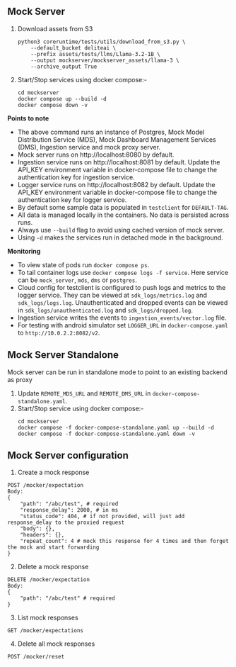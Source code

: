 ## Mock Server

1. Download assets from S3
    ```
    python3 coreruntime/tests/utils/download_from_s3.py \
        --default_bucket deliteai \
        --prefix assets/tests/llms/Llama-3.2-1B \
        --output mockserver/mockserver_assets/llama-3 \
        --archive_output True
    ```
2. Start/Stop services using docker compose:-
    ```
    cd mockserver
    docker compose up --build -d
    docker compose down -v
    ```

**Points to note**
* The above command runs an instance of Postgres, Mock Model Distribution Service (MDS), Mock Dashboard Management Services (DMS), Ingestion service and mock proxy server.
* Mock server runs on http://localhost:8080 by default.
* Ingestion service runs on http://localhost:8081 by default. Update the API_KEY environment variable in docker-compose file to change the authentication key for ingestion service.
* Logger service runs on http://localhost:8082 by default. Update the API_KEY environment variable in docker-compose file to change the authentication key for logger service.
* By default some sample data is populated in `testclient` for `DEFAULT-TAG`.
* All data is managed locally in the containers. No data is persisted across runs.
* Always use `--build` flag to avoid using cached version of mock server.
* Using `-d` makes the services run in detached mode in the background.

**Monitoring**
* To view state of pods run `docker compose ps`.
* To tail container logs use `docker compose logs -f service`. Here service can be `mock_server`, `mds`, `dms` or `postgres`.
* Cloud config for testclient is configured to push logs and metrics to the logger service. They can be viewed at `sdk_logs/metrics.log` and `sdk_logs/logs.log`. Unauthenticated and dropped events can be viewed in `sdk_logs/unauthenticated.log` and `sdk_logs/dropped.log`.
* Ingestion service writes the events to `ingestion_events/vector.log` file.
* For testing with android simulator set `LOGGER_URL` in `docker-compose.yaml` to `http://10.0.2.2:8082/v2`.

## Mock Server Standalone

Mock server can be run in standalone mode to point to an existing backend as proxy

1. Update `REMOTE_MDS_URL` and `REMOTE_DMS_URL` in `docker-compose-standalone.yaml`.
2. Start/Stop service using docker compose:-
    ```
    cd mockserver
    docker compose -f docker-compose-standalone.yaml up --build -d
    docker compose -f docker-compose-standalone.yaml down -v
    ```

## Mock Server configuration

1. Create a mock response

```
POST /mocker/expectation
Body:
{
    "path": "/abc/test", # required
    "response_delay": 2000, # in ms
    "status_code": 404, # if not provided, will just add response_delay to the proxied request
    "body": {},
    "headers": {},
    "repeat_count": 4 # mock this response for 4 times and then forget the mock and start forwarding
}
```

2. Delete a mock response
```
DELETE /mocker/expectation
Body:
{
    "path": "/abc/test" # required
}
```

3. List mock responses
```
GET /mocker/expectations
```

4. Delete all mock responses
```
POST /mocker/reset
```
